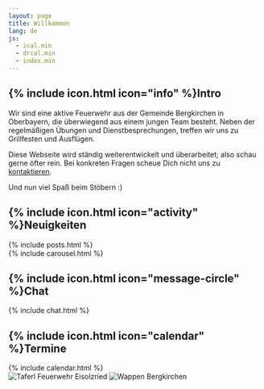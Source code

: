 ```yaml
---
layout: page
title: Willkommen
lang: de
js:
  - ical.min
  - drcal.min
  - index.min
---
```


<div class="row">
  <div class="col-sm-4">
    <div class="panel panel-default">
      <div class="panel-heading">
        <h2 class="panel-title">{% include icon.html icon="info" %}Intro</h2>
      </div>
<div class="panel-body" markdown="1">
Wir sind eine aktive Feuerwehr aus der Gemeinde Bergkirchen in Oberbayern, die überwiegend aus einem jungen Team besteht. Neben der regelmäßigen Übungen und Dienstbesprechungen, treffen wir uns zu Grillfesten und Ausflügen.

Diese Webseite wird ständig weiterentwickelt und überarbeitet; also schau gerne öfter rein. Bei konkreten Fragen scheue Dich nicht uns zu [kontaktieren](/kontakt).

Und nun viel Spaß beim Stöbern :)
</div>
    </div>
    <div class="panel panel-default">
      <div class="panel-heading">
        <h2 class="panel-title">{% include icon.html icon="activity" %}Neuigkeiten</h2>
      </div>
      <div class="panel-body">
{% include posts.html %}
      </div>
    </div>
  </div><!-- col-sm-4 -->

  <div class="col-sm-8">
    <div class="row">
      <div class="col-sm-8">
        <div class="panel panel-default">
          <div class="panel-body">
{% include carousel.html %}    
          </div>
        </div>
      </div><!-- col-sm-8 -->
      <div class="col-sm-4">
        <div class="panel panel-default">
          <div class="panel-heading">
            <h2 class="panel-title">{% include icon.html icon="message-circle" %}Chat</h2>
          </div>
          <div class="panel-body">
{% include chat.html %}
          </div>
        </div>
      </div><!-- col-sm-4 -->
    </div><!-- row -->
    <div class="row">
      <div class="col-sm-8">
        <div class="panel panel-default">
          <div class="panel-heading">
            <h2 class="panel-title">{% include icon.html icon="calendar" %}Termine</h2>
          </div>
          <div class="panel-body">
{% include calendar.html %}
          </div>
        </div>
      </div><!-- col-sm-8 -->
      <div class="col-sm-4">
        <div class="panel panel-default">
          <div class="panel-body">
            <img class="lazy img-responsive center-block" src="{{ '/assets/icons/transparent.png' | prepend: site.baseurl }}" data-src="/assets/images/index/taferl.png" alt="Taferl Feuerwehr Eisolzried"/>
            <img class="lazy img-responsive center-block" src="{{ '/assets/icons/transparent.png' | prepend: site.baseurl }}" data-src="/assets/images/index/wappen.png" alt="Wappen Bergkirchen"/>
          </div>
        </div>
      </div><!-- col-sm-4 -->
    </div><!-- row -->
  </div><!-- col-sm-8 -->
</div><!-- row -->
